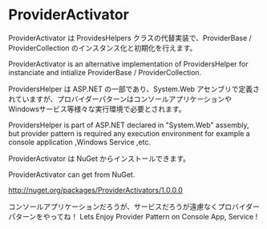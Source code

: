 ﻿ProviderActivator
===========

ProviderActivator は ProvidesHelpers クラスの代替実装で、ProviderBase / ProviderCollection のインスタンス化と初期化を行えます。

ProviderActivator is an alternative implementation of ProvidersHelper for instanciate and intialize ProviderBase / ProviderCollection.

ProvidersHelper は ASP.NET の一部であり、System.Web アセンブリで定義されていますが、プロバイダーパターンはコンソールアプリケーションや Windowsサービス等様々な実行環境で必要とされます。

ProvidersHelper is part of ASP.NET declared in "System.Web" assembly, but provider pattern is required any execution environment for example a console application ,Windows Service ,etc. 

ProviderActivator は NuGet からインストールできます。

ProviderActivator can get from NuGet.

http://nuget.org/packages/ProviderActivators/1.0.0.0

コンソールアプリケーションだろうが、サービスだろうが遠慮なくプロバイダーパターンをやってね！
Lets Enjoy Provider Pattern on Console App, Service !
